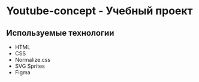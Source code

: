 # Youtube-concept - Учебный проект

## Используемые технологии
 - HTML
 - CSS
 - Normalize.css
 - SVG Sprites
 - Figma
